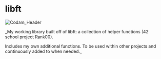 # libft

![Codam_Header](https://user-images.githubusercontent.com/115113929/229160466-ed0125ab-73c4-4789-a31e-36d835bc6489.jpg)



_My working library built off of libft: a collection of helper functions (42 school project Rank00). 

Includes my own additional functions. To be used within other projects and continuously added to when needed._
